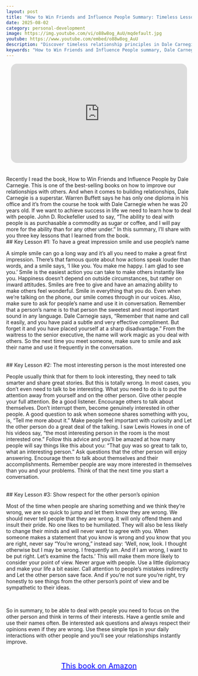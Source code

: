 ```yaml
---
layout: post
title: "How to Win Friends and Influence People Summary: Timeless Lessons from Dale Carnegie"
date: 2025-08-02
category: personal-development
image: https://img.youtube.com/vi/o88w8og_AuU/mqdefault.jpg
youtube: https://www.youtube.com/embed/o88w8og_AuU
description: "Discover timeless relationship principles in Dale Carnegie’s classic book, How to Win Friends and Influence People. Learn how small habits like smiling, listening, and respecting opinions can instantly boost your personal and professional success."
keywords: "How to Win Friends and Influence People summary, Dale Carnegie book summary, relationship skills, social influence tips, personal development books, how to be likable, improve communication, build better relationships"
---
```


<div style="display: flex; justify-content: center; margin-bottom: 20px;">
  <div style="aspect-ratio: 16 / 9; width: 95%; max-width: 700px; position: relative;">
    <iframe 
      src="https://www.youtube.com/embed/o88w8og_AuU"
      title="How to Win Friends and Influence People Summary: Timeless Lessons from Dale Carnegie"
      allowfullscreen
      frameborder="0"
      style="position: absolute; inset: 0; width: 100%; height: 100%; border-radius: 16px;">
    </iframe>
  </div>
</div>

<div style="height: 15px;"></div>
<!-- ..................................................................... -->
Recently I read the book, How to Win Friends and Influence People by Dale Carnegie. This is one of the best-selling books on how to improve our relationships with others. And when it comes to building relationships, Dale Carnegie is a superstar. Warren Buffett says he has only one diploma in his office and it’s from the course he took with Dale Carnegie when he was 20 years old. If we want to achieve success in life we need to learn how to deal with people. John D. Rockefeller used to say, “The ability to deal with people is as purchasable a commodity as sugar or coffee, and I will pay more for the ability than for any other under.” In this summary, I’ll share with you three key lessons that I learned from the book.


<br>
## Key Lesson #1: To have a great impression smile and use people’s name


A simple smile can go a long way and it’s all you need to make a great first impression. There’s that famous quote about how actions speak louder than words, and a smile says, ‘I like you. You make me happy. I am glad to see you.’ Smile is the easiest action you can take to make others instantly like you. Happiness doesn’t depend on outside circumstances, but rather on inward attitudes. Smiles are free to give and have an amazing ability to make others feel wonderful. Smile in everything that you do. Even when we’re talking on the phone, our smile comes through in our voices. Also, make sure to ask for people’s name and use it in conversation. Remember that a person’s name is to that person the sweetest and most important sound in any language. Dale Carnegie says, “Remember that name and call it easily, and you have paid a subtle and very effective compliment. But forget it and you have placed yourself at a sharp disadvantage.” From the waitress to the senior executive, the name will work magic as you deal with others. So the next time you meet someone, make sure to smile and ask their name and use it frequently in the conversation.



<br>
## Key Lesson #2: The most interesting person is the most interested one


People usually think that for them to look interesting, they need to talk smarter and share great stories. But this is totally wrong. In most cases, you don’t even need to talk to be interesting. What you need to do is to put the attention away from yourself and on the other person. Give other people your full attention. Be a good listener. Encourage others to talk about themselves. Don’t interrupt them, become genuinely interested in other people. A good question to ask when someone shares something with you, is, “Tell me more about it.” Make people feel important with curiosity and Let the other person do a great deal of the talking. I saw Lewis Howes in one of his videos say, “the most interesting person in the room is the most interested one.” Follow this advice and you’ll be amazed at how many people will say things like this about you: “That guy was so great to talk to, what an interesting person.” Ask questions that the other person will enjoy answering. Encourage them to talk about themselves and their accomplishments. Remember people are way more interested in themselves than you and your problems. Think of that the next time you start a conversation.



<br>
## Key Lesson #3: Show respect for the other person’s opinion


Most of the time when people are sharing something and we think they’re wrong, we are so quick to jump and let them know they are wrong. We should never tell people that they are wrong. It will only offend them and insult their pride. No one likes to be humiliated. They will also be less likely to change their minds and will never want to agree with you. When someone makes a statement that you know is wrong and you know that you are right, never say “You’re wrong,” instead say: ‘Well, now, look. I thought otherwise but I may be wrong. I frequently am. And if I am wrong, I want to be put right. Let’s examine the facts.’ This will make them more likely to consider your point of view. Never argue with people. Use a little diplomacy and make your life a bit easier. Call attention to people’s mistakes indirectly and Let the other person save face. And if you’re not sure you’re right, try honestly to see things from the other person’s point of view and be sympathetic to their ideas.


<br>
 
So in summary, to be able to deal with people you need to focus on the other person and think in terms of their interests. Have a gentle smile and use their names often. Be interested ask questions and always respect their opinions even if they are wrong. Use these simple tips in your daily interactions with other people and you’ll see your relationships instantly improve.



<br>
<p style="text-align: center;">
  <a href="https://amzn.to/3RlHQKm" target="_blank" style="color: blue; text-decoration: underline; font-size: 20px;">
    This book on Amazon
  </a>
</p>

